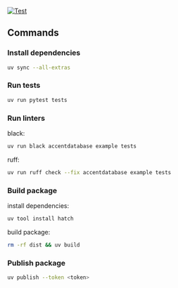 [![Test](https://github.com/accentdesign/accentdatabase/actions/workflows/test.yml/badge.svg)](https://github.com/accentdesign/accentdatabase/actions/workflows/test.yml)

## Commands

### Install dependencies

```bash
uv sync --all-extras
```

### Run tests

```bash
uv run pytest tests
```

### Run linters

black:
```bash
uv run black accentdatabase example tests
```

ruff:
```bash
uv run ruff check --fix accentdatabase example tests
```

### Build package

install dependencies:
```bash
uv tool install hatch
```

build package:
```bash
rm -rf dist && uv build
```

### Publish package

```bash
uv publish --token <token>
```